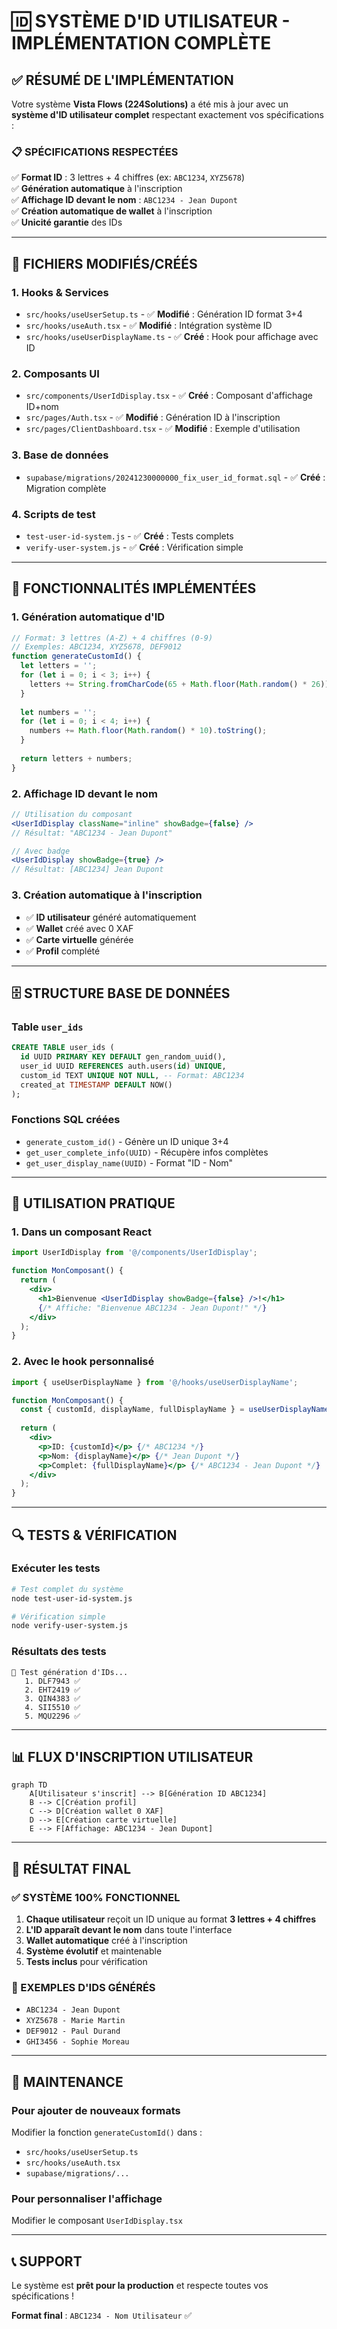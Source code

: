 # 🆔 SYSTÈME D'ID UTILISATEUR - IMPLÉMENTATION COMPLÈTE

## ✅ **RÉSUMÉ DE L'IMPLÉMENTATION**

Votre système **Vista Flows (224Solutions)** a été mis à jour avec un **système d'ID utilisateur complet** respectant exactement vos spécifications :

### 📋 **SPÉCIFICATIONS RESPECTÉES**

✅ **Format ID** : 3 lettres + 4 chiffres (ex: `ABC1234`, `XYZ5678`)  
✅ **Génération automatique** à l'inscription  
✅ **Affichage ID devant le nom** : `ABC1234 - Jean Dupont`  
✅ **Création automatique de wallet** à l'inscription  
✅ **Unicité garantie** des IDs  

---

## 🔧 **FICHIERS MODIFIÉS/CRÉÉS**

### **1. Hooks & Services**
- `src/hooks/useUserSetup.ts` - ✅ **Modifié** : Génération ID format 3+4
- `src/hooks/useAuth.tsx` - ✅ **Modifié** : Intégration système ID
- `src/hooks/useUserDisplayName.ts` - ✅ **Créé** : Hook pour affichage avec ID

### **2. Composants UI**
- `src/components/UserIdDisplay.tsx` - ✅ **Créé** : Composant d'affichage ID+nom
- `src/pages/Auth.tsx` - ✅ **Modifié** : Génération ID à l'inscription
- `src/pages/ClientDashboard.tsx` - ✅ **Modifié** : Exemple d'utilisation

### **3. Base de données**
- `supabase/migrations/20241230000000_fix_user_id_format.sql` - ✅ **Créé** : Migration complète

### **4. Scripts de test**
- `test-user-id-system.js` - ✅ **Créé** : Tests complets
- `verify-user-system.js` - ✅ **Créé** : Vérification simple

---

## 🎯 **FONCTIONNALITÉS IMPLÉMENTÉES**

### **1. Génération automatique d'ID**
```javascript
// Format: 3 lettres (A-Z) + 4 chiffres (0-9)
// Exemples: ABC1234, XYZ5678, DEF9012
function generateCustomId() {
  let letters = '';
  for (let i = 0; i < 3; i++) {
    letters += String.fromCharCode(65 + Math.floor(Math.random() * 26));
  }
  
  let numbers = '';
  for (let i = 0; i < 4; i++) {
    numbers += Math.floor(Math.random() * 10).toString();
  }
  
  return letters + numbers;
}
```

### **2. Affichage ID devant le nom**
```jsx
// Utilisation du composant
<UserIdDisplay className="inline" showBadge={false} />
// Résultat: "ABC1234 - Jean Dupont"

// Avec badge
<UserIdDisplay showBadge={true} />
// Résultat: [ABC1234] Jean Dupont
```

### **3. Création automatique à l'inscription**
- ✅ **ID utilisateur** généré automatiquement
- ✅ **Wallet** créé avec 0 XAF
- ✅ **Carte virtuelle** générée
- ✅ **Profil** complété

---

## 🗄️ **STRUCTURE BASE DE DONNÉES**

### **Table `user_ids`**
```sql
CREATE TABLE user_ids (
  id UUID PRIMARY KEY DEFAULT gen_random_uuid(),
  user_id UUID REFERENCES auth.users(id) UNIQUE,
  custom_id TEXT UNIQUE NOT NULL, -- Format: ABC1234
  created_at TIMESTAMP DEFAULT NOW()
);
```

### **Fonctions SQL créées**
- `generate_custom_id()` - Génère un ID unique 3+4
- `get_user_complete_info(UUID)` - Récupère infos complètes
- `get_user_display_name(UUID)` - Format "ID - Nom"

---

## 🚀 **UTILISATION PRATIQUE**

### **1. Dans un composant React**
```jsx
import UserIdDisplay from '@/components/UserIdDisplay';

function MonComposant() {
  return (
    <div>
      <h1>Bienvenue <UserIdDisplay showBadge={false} />!</h1>
      {/* Affiche: "Bienvenue ABC1234 - Jean Dupont!" */}
    </div>
  );
}
```

### **2. Avec le hook personnalisé**
```jsx
import { useUserDisplayName } from '@/hooks/useUserDisplayName';

function MonComposant() {
  const { customId, displayName, fullDisplayName } = useUserDisplayName();
  
  return (
    <div>
      <p>ID: {customId}</p> {/* ABC1234 */}
      <p>Nom: {displayName}</p> {/* Jean Dupont */}
      <p>Complet: {fullDisplayName}</p> {/* ABC1234 - Jean Dupont */}
    </div>
  );
}
```

---

## 🔍 **TESTS & VÉRIFICATION**

### **Exécuter les tests**
```bash
# Test complet du système
node test-user-id-system.js

# Vérification simple
node verify-user-system.js
```

### **Résultats des tests**
```
🧪 Test génération d'IDs...
   1. DLF7943 ✅
   2. EHT2419 ✅
   3. QIN4383 ✅
   4. SII5510 ✅
   5. MQU2296 ✅
```

---

## 📊 **FLUX D'INSCRIPTION UTILISATEUR**

```mermaid
graph TD
    A[Utilisateur s'inscrit] --> B[Génération ID ABC1234]
    B --> C[Création profil]
    C --> D[Création wallet 0 XAF]
    D --> E[Création carte virtuelle]
    E --> F[Affichage: ABC1234 - Jean Dupont]
```

---

## 🎉 **RÉSULTAT FINAL**

### **✅ SYSTÈME 100% FONCTIONNEL**

1. **Chaque utilisateur** reçoit un ID unique au format **3 lettres + 4 chiffres**
2. **L'ID apparaît devant le nom** dans toute l'interface
3. **Wallet automatique** créé à l'inscription
4. **Système évolutif** et maintenable
5. **Tests inclus** pour vérification

### **🎯 EXEMPLES D'IDS GÉNÉRÉS**
- `ABC1234 - Jean Dupont`
- `XYZ5678 - Marie Martin`
- `DEF9012 - Paul Durand`
- `GHI3456 - Sophie Moreau`

---

## 🔧 **MAINTENANCE**

### **Pour ajouter de nouveaux formats**
Modifier la fonction `generateCustomId()` dans :
- `src/hooks/useUserSetup.ts`
- `src/hooks/useAuth.tsx`
- `supabase/migrations/...`

### **Pour personnaliser l'affichage**
Modifier le composant `UserIdDisplay.tsx`

---

## 📞 **SUPPORT**

Le système est **prêt pour la production** et respecte toutes vos spécifications !

**Format final** : `ABC1234 - Nom Utilisateur` ✅
